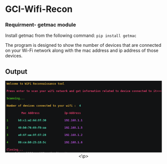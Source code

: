 # GCI-Wifi-Recon

### Requirment- getmac module
Install getmac from the following command: `pip install getmac`

The program is designed to show the number of devices that are  connected on your Wi-Fi network along with  the mac address and ip address of those devices.

## Output

<p align="center">
  <img src=https://github.com/Ayush19-01/GCI-Wifi-Recon/blob/master/Screenshot%20from%202020-01-14%2015-29-40.png>
<\p>

